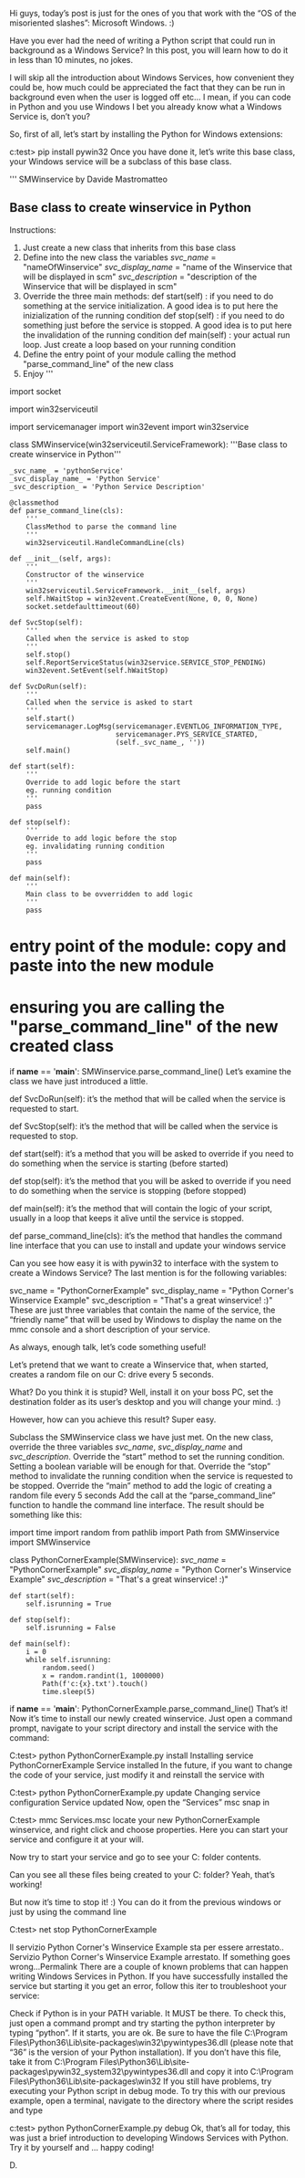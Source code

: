 Hi guys, today’s post is just for the ones of you that work with the “OS of the misoriented slashes”: Microsoft Windows. :)

Have you ever had the need of writing a Python script that could run in background as a Windows Service? In this post, you will learn how to do it in less than 10 minutes, no jokes.

I will skip all the introduction about Windows Services, how convenient they could be, how much could be appreciated the fact that they can be run in background even when the user is logged off etc… I mean, if you can code in Python and you use Windows I bet you already know what a Windows Service is, don’t you?

So, first of all, let’s start by installing the Python for Windows extensions:

c:test> pip install pywin32
Once you have done it, let’s write this base class, your Windows service will be a subclass of this base class.

'''
SMWinservice
by Davide Mastromatteo

Base class to create winservice in Python
-----------------------------------------

Instructions:

1. Just create a new class that inherits from this base class
2. Define into the new class the variables
   _svc_name_ = "nameOfWinservice"
   _svc_display_name_ = "name of the Winservice that will be displayed in scm"
   _svc_description_ = "description of the Winservice that will be displayed in scm"
3. Override the three main methods:
    def start(self) : if you need to do something at the service initialization.
                      A good idea is to put here the inizialization of the running condition
    def stop(self)  : if you need to do something just before the service is stopped.
                      A good idea is to put here the invalidation of the running condition
    def main(self)  : your actual run loop. Just create a loop based on your running condition
4. Define the entry point of your module calling the method "parse_command_line" of the new class
5. Enjoy
'''

import socket

import win32serviceutil

import servicemanager
import win32event
import win32service


class SMWinservice(win32serviceutil.ServiceFramework):
    '''Base class to create winservice in Python'''

    _svc_name_ = 'pythonService'
    _svc_display_name_ = 'Python Service'
    _svc_description_ = 'Python Service Description'

    @classmethod
    def parse_command_line(cls):
        '''
        ClassMethod to parse the command line
        '''
        win32serviceutil.HandleCommandLine(cls)

    def __init__(self, args):
        '''
        Constructor of the winservice
        '''
        win32serviceutil.ServiceFramework.__init__(self, args)
        self.hWaitStop = win32event.CreateEvent(None, 0, 0, None)
        socket.setdefaulttimeout(60)

    def SvcStop(self):
        '''
        Called when the service is asked to stop
        '''
        self.stop()
        self.ReportServiceStatus(win32service.SERVICE_STOP_PENDING)
        win32event.SetEvent(self.hWaitStop)

    def SvcDoRun(self):
        '''
        Called when the service is asked to start
        '''
        self.start()
        servicemanager.LogMsg(servicemanager.EVENTLOG_INFORMATION_TYPE,
                              servicemanager.PYS_SERVICE_STARTED,
                              (self._svc_name_, ''))
        self.main()

    def start(self):
        '''
        Override to add logic before the start
        eg. running condition
        '''
        pass

    def stop(self):
        '''
        Override to add logic before the stop
        eg. invalidating running condition
        '''
        pass

    def main(self):
        '''
        Main class to be ovverridden to add logic
        '''
        pass

# entry point of the module: copy and paste into the new module
# ensuring you are calling the "parse_command_line" of the new created class
if __name__ == '__main__':
    SMWinservice.parse_command_line()
Let’s examine the class we have just introduced a little.

def SvcDoRun(self): it’s the method that will be called when the service is requested to start.

def SvcStop(self): it’s the method that will be called when the service is requested to stop.

def start(self): it’s a method that you will be asked to override if you need to do something when the service is starting (before started)

def stop(self): it’s the method that you will be asked to override if you need to do something when the service is stopping (before stopped)

def main(self): it’s the method that will contain the logic of your script, usually in a loop that keeps it alive until the service is stopped.

def parse_command_line(cls): it’s the method that handles the command line interface that you can use to install and update your windows service

Can you see how easy it is with pywin32 to interface with the system to create a Windows Service? The last mention is for the following variables:

svc_name = "PythonCornerExample"
svc_display_name = "Python Corner's Winservice Example"
svc_description = "That's a great winservice! :)"
These are just three variables that contain the name of the service, the “friendly name” that will be used by Windows to display the name on the mmc console and a short description of your service.

As always, enough talk, let’s code something useful!

Let’s pretend that we want to create a Winservice that, when started, creates a random file on our C: drive every 5 seconds.

What? Do you think it is stupid? Well, install it on your boss PC, set the destination folder as its user’s desktop and you will change your mind. :)

However, how can you achieve this result? Super easy.

Subclass the SMWinservice class we have just met.
On the new class, override the three variables _svc_name_, _svc_display_name_ and _svc_description_.
Override the “start” method to set the running condition. Setting a boolean variable will be enough for that.
Override the “stop” method to invalidate the running condition when the service is requested to be stopped.
Override the “main” method to add the logic of creating a random file every 5 seconds
Add the call at the “parse_command_line” function to handle the command line interface.
The result should be something like this:

import time
import random
from pathlib import Path
from SMWinservice import SMWinservice

class PythonCornerExample(SMWinservice):
    _svc_name_ = "PythonCornerExample"
    _svc_display_name_ = "Python Corner's Winservice Example"
    _svc_description_ = "That's a great winservice! :)"

    def start(self):
        self.isrunning = True

    def stop(self):
        self.isrunning = False

    def main(self):
        i = 0
        while self.isrunning:
            random.seed()
            x = random.randint(1, 1000000)
            Path(f'c:{x}.txt').touch()
            time.sleep(5)

if __name__ == '__main__':
    PythonCornerExample.parse_command_line()
That’s it! Now it’s time to install our newly created winservice. Just open a command prompt, navigate to your script directory and install the service with the command:

C:test> python PythonCornerExample.py install
Installing service PythonCornerExample
Service installed
In the future, if you want to change the code of your service, just modify it and reinstall the service with

C:test> python PythonCornerExample.py update
Changing service configuration
Service updated
Now, open the “Services” msc snap in

C:test> mmc Services.msc
locate your new PythonCornerExample winservice, and right click and choose properties. Here you can start your service and configure it at your will.

Now try to start your service and go to see your C: folder contents.

Can you see all these files being created to your C: folder? Yeah, that’s working!

But now it’s time to stop it! :) You can do it from the previous windows or just by using the command line

C:test> net stop PythonCornerExample

Il servizio Python Corner's Winservice Example sta per essere arrestato.. 
Servizio Python Corner's Winservice Example arrestato.
If something goes wrong…Permalink
There are a couple of known problems that can happen writing Windows Services in Python. If you have successfully installed the service but starting it you get an error, follow this iter to troubleshoot your service:

Check if Python is in your PATH variable. It MUST be there. To check this, just open a command prompt and try starting the python interpreter by typing “python”. If it starts, you are ok.
Be sure to have the file C:\Program Files\Python36\Lib\site-packages\win32\pywintypes36.dll (please note that “36” is the version of your Python installation). If you don’t have this file, take it from C:\Program Files\Python36\Lib\site-packages\pywin32_system32\pywintypes36.dll and copy it into C:\Program Files\Python36\Lib\site-packages\win32
If you still have problems, try executing your Python script in debug mode. To try this with our previous example, open a terminal, navigate to the directory where the script resides and type

c:test> python PythonCornerExample.py debug
Ok, that’s all for today, this was just a brief introduction to developing Windows Services with Python. Try it by yourself and … happy coding!

D.
